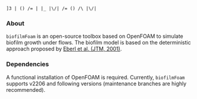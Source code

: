 
```
]3 | () /= | |_ |\/| /= () /\ |\/|
```

### About

`biofilmFoam` is an open-source toolbox based on OpenFOAM to simulate biofilm growth under flows. 
The biofilm model is based on the deterministic approach proposed by
[Eberl et al. (JTM, 2001)](https://onlinelibrary.wiley.com/doi/epdf/10.1080/10273660108833072). 

### Dependencies

A functional installation of OpenFOAM is required. 
Currently, `biofilmFoam` supports v2206 and following versions (maintenance branches are highly recommended).